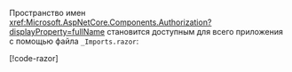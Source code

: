 Пространство имен <xref:Microsoft.AspNetCore.Components.Authorization?displayProperty=fullName> становится доступным для всего приложения с помощью файла `_Imports.razor`:

[!code-razor[](imports-hosted.razor?highlight=3)]
